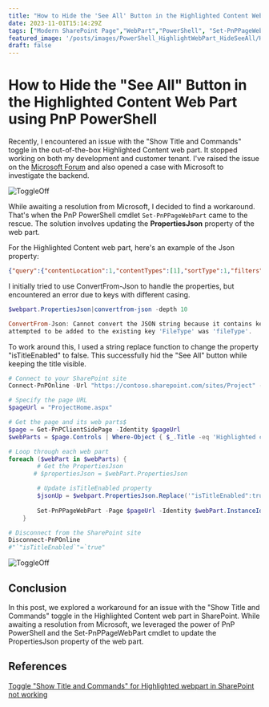 ```yaml
---
title: "How to Hide the 'See All' Button in the Highlighted Content Web Part using PnP PowerShell"
date: 2023-11-01T15:14:29Z
tags: ["Modern SharePoint Page","WebPart","PowerShell", "Set-PnPPageWebPart"]
featured_image: '/posts/images/PowerShell_HighlightWebPart_HideSeeAll/HighlightWebpart.png'
draft: false
---
```


# How to Hide the "See All" Button in the Highlighted Content Web Part using PnP PowerShell

Recently, I encountered an issue with the "Show Title and Commands" toggle in the out-of-the-box Highlighted Content web part. It stopped working on both my development and customer tenant. I've raised the issue on the [Microsoft Forum](https://answers.microsoft.com/en-us/msoffice/forum/all/toggle-show-title-and-commands-for-highlighted/f74fd668-2fac-45e3-a171-1563494c01c1) and also opened a case with Microsoft to investigate the backend. 

![ToggleOff](../images/PowerShell_HighlightWebPart_HideSeeAll/HighlightWebpart.png)

While awaiting a resolution from Microsoft, I decided to find a workaround. That's when the PnP PowerShell cmdlet `Set-PnPPageWebPart` came to the rescue. The solution involves updating the **PropertiesJson** property of the web part.

For the Highlighted Content web part, here's an example of the Json property:

```json
{"query":{"contentLocation":1,"contentTypes":[1],"sortType":1,"filters":[{"filterType":1,"value":""}]},"templateId":1,"maxItemsPerPage":8,"hideWebPartWhenEmpty":false,"sites":[],"queryMode":"Basic","isTitleEnabled":true,"layoutId":"Card","dataProviderId":"Search","displayMaps":{"1":{"headingText":{"sources":["SiteTitle"]},"headingUrl":{"sources":["SPWebUrl"]},"title":{"sources":["UserName","Title"]},"personImageUrl":{"sources":["ProfileImageSrc"]},"name":{"sources":["Name"]},"initials":{"sources":["Initials"]},"itemUrl":{"sources":["WebPath"]},"activity":{"sources":["ModifiedDate"]},"previewUrl":{"sources":["PreviewUrl","PictureThumbnailURL"]},"iconUrl":{"sources":["IconUrl"]},"accentColor":{"sources":["AccentColor"]},"cardType":{"sources":["CardType"]},"tipActionLabel":{"sources":["TipActionLabel"]},"tipActionButtonIcon":{"sources":["TipActionButtonIcon"]},"className":{"sources":["ClassName"]},"telemetryProperties":{"sources":["TelemetryProperties"]},"imageOverlapText":{"sources":["ImageOverlapText"]},"imageOverlapTextAriaLabel":{"sources":["ImageOverlapTextAriaLabel"]},"spWebUrl":{"sources":["SPWebUrl"]},"fileType":{"sources":["FileType"]},"UniqueID":{"sources":["UniqueID"]},"iframeUrl":{"sources":["iframeUrl"]},"isVideoItem":{"sources":["isVideoItem"]}},"2":{"column1":{"heading":"Filetype","sources":["FileType"],"width":34},"column2":{"heading":"Title","sources":["Title"],"linkUrls":["WebPath"],"width":250},"column3":{"heading":"Modified","sources":["ModifiedDate"],"width":100},"column4":{"heading":"Modified By","sources":["Name"],"width":150}},"3":{"id":{"sources":["UniqueID"]},"edit":{"sources":["edit"]},"DefaultEncodingURL":{"sources":["DefaultEncodingURL"]},"FileExtension":{"sources":["FileExtension"]},"FileType":{"sources":["FileType"]},"imageOverlapText":{"sources":["ImageOverlapText"]},"imageOverlapTextAriaLabel":{"sources":["ImageOverlapTextAriaLabel"]},"Path":{"sources":["Path"]},"PictureThumbnailURL":{"sources":["PictureThumbnailURL"]},"PreviewUrl":{"sources":["PreviewUrl"]},"SiteID":{"sources":["SiteID"]},"SiteTitle":{"sources":["SiteTitle"]},"Title":{"sources":["Title"]},"UniqueID":{"sources":["UniqueID"]},"WebId":{"sources":["WebId"]},"WebPath":{"sources":["WebPath"]},"spWebUrl":{"sources":["SPWebUrl"]},"fileType":{"sources":["FileType"]},"iframeUrl":{"sources":["iframeUrl"]},"isVideoItem":{"sources":["isVideoItem"]}},"4":{"headingText":{"sources":["SiteTitle"]},"headingUrl":{"sources":["SPWebUrl"]},"title":{"sources":["UserName","Title"]},"personImageUrl":{"sources":["ProfileImageSrc"]},"name":{"sources":["Name"]},"initials":{"sources":["Initials"]},"itemUrl":{"sources":["WebPath"]},"activity":{"sources":["ModifiedDate"]},"previewUrl":{"sources":["PreviewUrl","PictureThumbnailURL"]},"iconUrl":{"sources":["IconUrl"]},"accentColor":{"sources":["AccentColor"]},"cardType":{"sources":["CardType"]},"tipActionLabel":{"sources":["TipActionLabel"]},"tipActionButtonIcon":{"sources":["TipActionButtonIcon"]},"className":{"sources":["ClassName"]},"telemetryProperties":{"sources":["TelemetryProperties"]},"imageOverlapText":{"sources":["ImageOverlapText"]},"imageOverlapTextAriaLabel":{"sources":["ImageOverlapTextAriaLabel"]},"spWebUrl":{"sources":["SPWebUrl"]},"fileType":{"sources":["FileType"]},"UniqueID":{"sources":["UniqueID"]},"iframeUrl":{"sources":["iframeUrl"]},"isVideoItem":{"sources":["isVideoItem"]}},"6":{"headingText":{"sources":["SiteTitle"]},"headingUrl":{"sources":["SPWebUrl"]},"title":{"sources":["UserName","Title"]},"personImageUrl":{"sources":["ProfileImageSrc"]},"name":{"sources":["Name"]},"initials":{"sources":["Initials"]},"itemUrl":{"sources":["WebPath"]},"activity":{"sources":["ModifiedDate"]},"previewUrl":{"sources":["PreviewUrl","PictureThumbnailURL"]},"iconUrl":{"sources":["IconUrl"]},"accentColor":{"sources":["AccentColor"]},"cardType":{"sources":["CardType"]},"tipActionLabel":{"sources":["TipActionLabel"]},"tipActionButtonIcon":{"sources":["TipActionButtonIcon"]},"className":{"sources":["ClassName"]},"telemetryProperties":{"sources":["TelemetryProperties"]},"imageOverlapText":{"sources":["ImageOverlapText"]},"imageOverlapTextAriaLabel":{"sources":["ImageOverlapTextAriaLabel"]},"spWebUrl":{"sources":["SPWebUrl"]},"fileType":{"sources":["FileType"]},"UniqueID":{"sources":["UniqueID"]},"iframeUrl":{"sources":["iframeUrl"]},"isVideoItem":{"sources":["isVideoItem"]}}},"webId":"f9d0ac17-0a85-4b1b-937d-e106eb50af40","siteId":"0e969b42-9107-4e0a-a16d-77ba2ea54ec3"}
```

I initially tried to use ConvertFrom-Json to handle the properties, but encountered an error due to keys with different casing.
```PowerShell
$webpart.PropertiesJson|convertfrom-json -depth 10

ConvertFrom-Json: Cannot convert the JSON string because it contains keys with different casing. Please use the -AsHashTable switch instead. The key that was
attempted to be added to the existing key 'FileType' was 'fileType'.
```

To work around this, I used a string replace function to change the property "isTitleEnabled" to false. This successfully hid the "See All" button while keeping the title visible.
 
```powershell
# Connect to your SharePoint site
Connect-PnPOnline -Url "https://contoso.sharepoint.com/sites/Project" -Interactive

# Specify the page URL
$pageUrl = "ProjectHome.aspx"

# Get the page and its web parts$
$page = Get-PnPClientSidePage -Identity $pageUrl
$webParts = $page.Controls | Where-Object { $_.Title -eq 'Highlighted content' } 

# Loop through each web part
foreach ($webPart in $webParts) {
        # Get the PropertiesJson
       # $propertiesJson = $webPart.PropertiesJson 

        # Update isTitleEnabled property
        $jsonUp = $webpart.PropertiesJson.Replace('"isTitleEnabled":true','"isTitleEnabled":false') 
        
        Set-PnPPageWebPart -Page $pageUrl -Identity $webPart.InstanceId -PropertiesJson $jsonUp
    }

# Disconnect from the SharePoint site
Disconnect-PnPOnline
#"`"isTitleEnabled`"=`true"
```

![ToggleOff](../images/PowerShell_HighlightWebPart_HideSeeAll/ToggleOff.png)

## Conclusion

In this post, we explored a workaround for an issue with the "Show Title and Commands" toggle in the Highlighted Content web part in SharePoint. While awaiting a resolution from Microsoft, we leveraged the power of PnP PowerShell and the Set-PnPPageWebPart cmdlet to update the PropertiesJson property of the web part.

## References

[Toggle "Show Title and Commands" for Highlighted webpart in SharePoint not working](https://answers.microsoft.com/en-us/msoffice/forum/all/toggle-show-title-and-commands-for-highlighted/f74fd668-2fac-45e3-a171-1563494c01c1)
